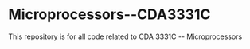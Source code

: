 # Microprocessors--CDA3331C
This repository is for all code related to CDA 3331C -- Microprocessors
